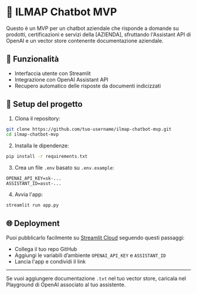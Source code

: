 # 🤖 ILMAP Chatbot MVP

Questo è un MVP per un chatbot aziendale che risponde a domande su prodotti, certificazioni e servizi della [AZIENDA], sfruttando l'Assistant API di OpenAI e un vector store contenente documentazione aziendale.

## 🚀 Funzionalità

- Interfaccia utente con Streamlit
- Integrazione con OpenAI Assistant API
- Recupero automatico delle risposte da documenti indicizzati

## 🧱 Setup del progetto

1. Clona il repository:
```bash
git clone https://github.com/tuo-username/ilmap-chatbot-mvp.git
cd ilmap-chatbot-mvp
```

2. Installa le dipendenze:
```bash
pip install -r requirements.txt
```

3. Crea un file `.env` basato su `.env.example`:
```env
OPENAI_API_KEY=sk-...
ASSISTANT_ID=asst-...
```

4. Avvia l'app:
```bash
streamlit run app.py
```

## 🌐 Deployment

Puoi pubblicarlo facilmente su [Streamlit Cloud](https://streamlit.io/cloud) seguendo questi passaggi:
- Collega il tuo repo GitHub
- Aggiungi le variabili d’ambiente `OPENAI_API_KEY` e `ASSISTANT_ID`
- Lancia l'app e condividi il link

---

Se vuoi aggiungere documentazione `.txt` nel tuo vector store, caricala nel Playground di OpenAI associato al tuo assistente.
